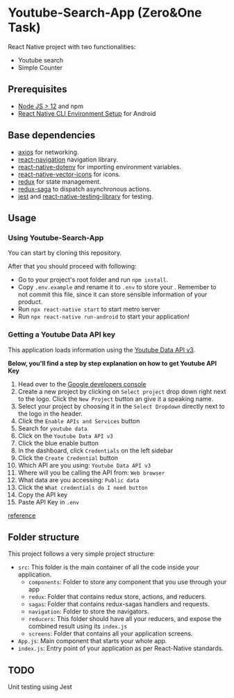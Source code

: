 Youtube-Search-App (Zero&One Task)
================================================
React Native project with two functionalities:
- Youtube search
- Simple Counter

## Prerequisites
- [Node JS > 12](https://nodejs.org/) and npm
- [React Native CLI Environment Setup](https://reactnative.dev/docs/environment-setup) for Android

## Base dependencies
- [axios](https://github.com/axios/axios) for networking.
- [react-navigation](https://reactnavigation.org/) navigation library.
- [react-native-dotenv](https://github.com/zetachang/react-native-dotenv) for importing environment variables.
- [react-native-vector-icons](https://github.com/oblador/react-native-vector-icons) for icons.
- [redux](https://redux.js.org/) for state management.
- [redux-saga](https://redux-saga.js.org/) to dispatch asynchronous actions.
- [jest](https://facebook.github.io/jest/) and [react-native-testing-library](https://callstack.github.io/react-native-testing-library/) for testing.

## Usage

### Using Youtube-Search-App

You can start by cloning this repository. 

After that you should proceed with following:
- Go to your project's root folder and run `npm install`.
- Copy `.env.example` and rename it to `.env` to store your . Remember to not commit this file, since it can store sensible information of your product.
- Run  `npx react-native start` to start metro server
- Run  `npx react-native run-android` to start your application!


### Getting a Youtube Data API key
This application loads information using the [Youtube Data API v3](https://developers.google.com/youtube/v3/docs/).

**Below, you'll find a step by step explanation on how to get Youtube API Key**

1. Head over to the [Google developers console](https://console.developers.google.com)
2. Create a new project by clicking on `Select project` drop down right next to the logo. Click the `New Project` button an give it a speaking name.
3. Select your project by choosing it in the `Select Dropdown` directly next to the logo in the header.
4. Click the `Enable APIs and Services` button
5. Search for `youtube data`
6. Click on the `Youtube Data API v3`
7. Click the blue enable button
8. In the dashboard, click `Credentials` on the left sidebar
9. Click the `Create Credential` button
10. Which API are you using: `Youtube Data API v3`
11. Where will you be calling the API from: `Web browser`
12. What data are you accessing: `Public data`
13. Click the `What credentials do I need button`
14. Copy the API key
15. Paste API Key in `.env` 

[reference](https://raw.githubusercontent.com/productioncoder/youtube-react/master/README.md)


## Folder structure
This project follows a very simple project structure:
- `src`: This folder is the main container of all the code inside your application.
  - `components`: Folder to store any component that you use through your app
  - `redux`: Folder that contains redux store, actions, and reducers.
  - `sagas`: Folder that contains redux-sagas handlers and requests.
  - `navigation`: Folder to store the navigators.
  - `reducers`: This folder should have all your reducers, and expose the combined result using its `index.js`
  - `screens`: Folder that contains all your application screens.
- `App.js`: Main component that starts your whole app.
- `index.js`: Entry point of your application as per React-Native standards.

## TODO
Unit testing using Jest



